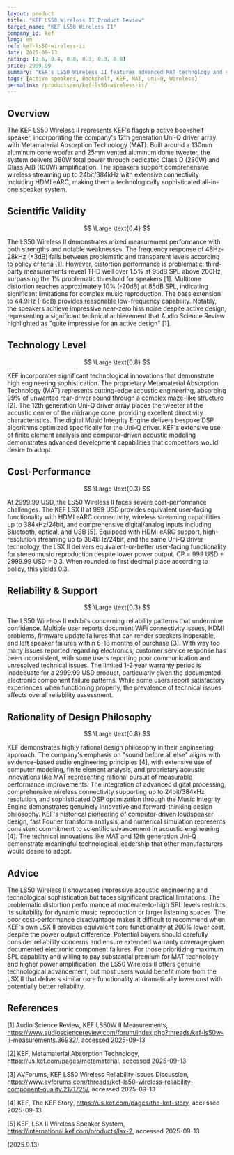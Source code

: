 ```yaml
---
layout: product
title: "KEF LS50 Wireless II Product Review"
target_name: "KEF LS50 Wireless II"
company_id: kef
lang: en
ref: kef-ls50-wireless-ii
date: 2025-09-13
rating: [2.6, 0.4, 0.8, 0.3, 0.3, 0.8]
price: 2999.99
summary: "KEF's LS50 Wireless II features advanced MAT technology and sophisticated engineering, but problematic distortion performance and poor cost-performance relative to KEF's own LSX II undermine its premium positioning."
tags: [Active speakers, Bookshelf, KEF, MAT, Uni-Q, Wireless]
permalink: /products/en/kef-ls50-wireless-ii/
---
```

## Overview

The KEF LS50 Wireless II represents KEF's flagship active bookshelf speaker, incorporating the company's 12th generation Uni-Q driver array with Metamaterial Absorption Technology (MAT). Built around a 130mm aluminum cone woofer and 25mm vented aluminum dome tweeter, the system delivers 380W total power through dedicated Class D (280W) and Class A/B (100W) amplification. The speakers support comprehensive wireless streaming up to 24bit/384kHz with extensive connectivity including HDMI eARC, making them a technologically sophisticated all-in-one speaker system.

## Scientific Validity

$$ \Large \text{0.4} $$

The LS50 Wireless II demonstrates mixed measurement performance with both strengths and notable weaknesses. The frequency response of 48Hz-28kHz (±3dB) falls between problematic and transparent levels according to policy criteria [1]. However, distortion performance is problematic: third-party measurements reveal THD well over 1.5% at 95dB SPL above 200Hz, surpassing the 1% problematic threshold for speakers [1]. Multitone distortion reaches approximately 10% (-20dB) at 85dB SPL, indicating significant limitations for complex music reproduction. The bass extension to 44.9Hz (-6dB) provides reasonable low-frequency capability. Notably, the speakers achieve impressive near-zero hiss noise despite active design, representing a significant technical achievement that Audio Science Review highlighted as "quite impressive for an active design" [1].

## Technology Level

$$ \Large \text{0.8} $$

KEF incorporates significant technological innovations that demonstrate high engineering sophistication. The proprietary Metamaterial Absorption Technology (MAT) represents cutting-edge acoustic engineering, absorbing 99% of unwanted rear-driver sound through a complex maze-like structure [2]. The 12th generation Uni-Q driver array places the tweeter at the acoustic center of the midrange cone, providing excellent directivity characteristics. The digital Music Integrity Engine delivers bespoke DSP algorithms optimized specifically for the Uni-Q driver. KEF's extensive use of finite element analysis and computer-driven acoustic modeling demonstrates advanced development capabilities that competitors would desire to adopt.

## Cost-Performance

$$ \Large \text{0.3} $$

At 2999.99 USD, the LS50 Wireless II faces severe cost-performance challenges. The KEF LSX II at 999 USD provides equivalent user-facing functionality with HDMI eARC connectivity, wireless streaming capabilities up to 384kHz/24bit, and comprehensive digital/analog inputs including Bluetooth, optical, and USB [5]. Equipped with HDMI eARC support, high-resolution streaming up to 384kHz/24bit, and the same Uni-Q driver technology, the LSX II delivers equivalent-or-better user-facing functionality for stereo music reproduction despite lower power output. CP = 999 USD ÷ 2999.99 USD = 0.3. When rounded to first decimal place according to policy, this yields 0.3.

## Reliability & Support

$$ \Large \text{0.3} $$

The LS50 Wireless II exhibits concerning reliability patterns that undermine confidence. Multiple user reports document WiFi connectivity issues, HDMI problems, firmware update failures that can render speakers inoperable, and left speaker failures within 6-18 months of purchase [3]. With way too many issues reported regarding electronics, customer service response has been inconsistent, with some users reporting poor communication and unresolved technical issues. The limited 1-2 year warranty period is inadequate for a 2999.99 USD product, particularly given the documented electronic component failure patterns. While some users report satisfactory experiences when functioning properly, the prevalence of technical issues affects overall reliability assessment.

## Rationality of Design Philosophy

$$ \Large \text{0.8} $$

KEF demonstrates highly rational design philosophy in their engineering approach. The company's emphasis on "sound before all else" aligns with evidence-based audio engineering principles [4], with extensive use of computer modeling, finite element analysis, and proprietary acoustic innovations like MAT representing rational pursuit of measurable performance improvements. The integration of advanced digital processing, comprehensive wireless connectivity supporting up to 24bit/384kHz resolution, and sophisticated DSP optimization through the Music Integrity Engine demonstrates genuinely innovative and forward-thinking design philosophy. KEF's historical pioneering of computer-driven loudspeaker design, fast Fourier transform analysis, and numerical simulation represents consistent commitment to scientific advancement in acoustic engineering [4]. The technical innovations like MAT and 12th generation Uni-Q demonstrate meaningful technological leadership that other manufacturers would desire to adopt.

## Advice

The LS50 Wireless II showcases impressive acoustic engineering and technological sophistication but faces significant practical limitations. The problematic distortion performance at moderate-to-high SPL levels restricts its suitability for dynamic music reproduction or larger listening spaces. The poor cost-performance disadvantage makes it difficult to recommend when KEF's own LSX II provides equivalent core functionality at 200% lower cost, despite the power output difference. Potential buyers should carefully consider reliability concerns and ensure extended warranty coverage given documented electronic component failures. For those prioritizing maximum SPL capability and willing to pay substantial premium for MAT technology and higher power amplification, the LS50 Wireless II offers genuine technological advancement, but most users would benefit more from the LSX II that delivers similar core functionality at dramatically lower cost with potentially better reliability.

## References

[1] Audio Science Review, KEF LS50W II Measurements, https://www.audiosciencereview.com/forum/index.php?threads/kef-ls50w-ii-measurements.36932/, accessed 2025-09-13

[2] KEF, Metamaterial Absorption Technology, https://us.kef.com/pages/metamaterial, accessed 2025-09-13

[3] AVForums, KEF LS50 Wireless Reliability Issues Discussion, https://www.avforums.com/threads/kef-ls50-wireless-reliability-component-quality.2171725/, accessed 2025-09-13

[4] KEF, The KEF Story, https://us.kef.com/pages/the-kef-story, accessed 2025-09-13

[5] KEF, LSX II Wireless Speaker System, https://international.kef.com/products/lsx-2, accessed 2025-09-13

(2025.9.13)
